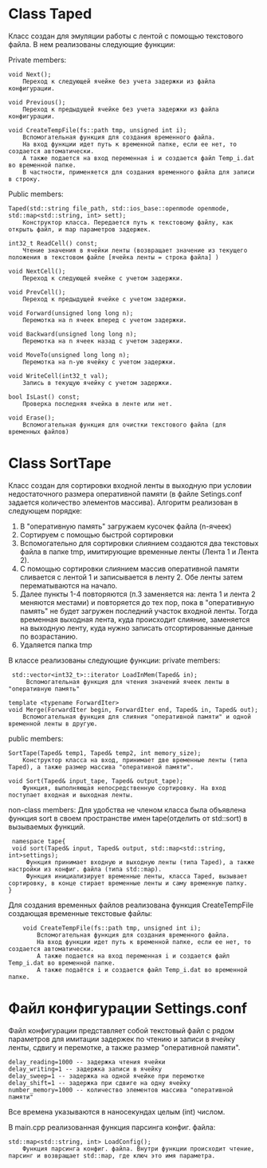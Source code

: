 # Class Taped
Класс создан для эмуляции работы с лентой с помощью текстового файла.
В нем реализованы следующие функции:

Private members:

    void Next();
        Переход к следующей ячейке без учета задержки из файла конфигурации.
    
    void Previous();
        Переход к предыдущей ячейке без учета задержки из файла конфигурации.

    void CreateTempFile(fs::path tmp, unsigned int i);
        Вспомогательная функция для создания временного файла. 
        На вход функции идет путь к временной папке, если ее нет, то создается автоматически.
        А также подается на вход переменная i и создается файл Temp_i.dat во временной папке.
        В частности, применяется для создания временного файла для записи в строку.

Public members:

    Taped(std::string file_path, std::ios_base::openmode openmode, std::map<std::string, int> sett);
        Конструктор класса. Передается путь к текстовому файлу, как открыть файл, и map параметров задержек. 

    int32_t ReadCell() const; 
        Чтение значения в ячейки ленты (возвращает значение из текущего положения в текстовом файле [ячейка ленты = строка файла] )
    
    void NextCell();
        Переход к следующей ячейке с учетом задержки.
    
    void PrevCell();
        Переход к предыдущей ячейке с учетом задержки.
    
    void Forward(unsigned long long n); 
        Перемотка на n ячеек вперед с учетом задержки.
    
    void Backward(unsigned long long n); 
        Перемотка на n ячеек назад с учетом задержки.
    
    void MoveTo(unsigned long long n);
        Перемотка на n-ую ячейку с учетом задержки.
    
    void WriteCell(int32_t val); 
        Запись в текущую ячейку с учетом задержки.
    
    bool IsLast() const; 
        Проверка последняя ячейка в ленте или нет.
    
    void Erase();
        Вспомогательная функция для очистки текстового файла (для временных файлов)
    
# Class SortTape
Класс создан для сортировки входной ленты в выходную при условии недостаточного размера оперативной памяти (в файле Setings.conf задается количество элементов массива).
Алгоритм реализован в следующем порядке:
1) В "оперативную память" загружаем кусочек файла (n-ячеек)
2) Сортируем с помощью быстрой сортировки
3) Вспомогательно для сортировки слиянием создаются два текстовых файла в папке tmp, имитирующие временные ленты (Лента 1 и Лента 2).
4) С помощью сортировки слиянием массив оперативной памяти сливается с лентой 1 и записывается в ленту 2. Обе ленты затем перематываются на начало. 
5) Далее пункты 1-4 повторяются (п.3 заменяется на: лента 1 и лента 2 меняются местами) и повторяется до тех пор, пока в "оперативную память" не будет загружен последний участок входной ленты. Тогда временная выходная лента, куда происходит слияние, заменяется на выходную ленту, куда нужно записать отсортированные данные по возрастанию.
6) Удаляется папка tmp

В классе реализованы следующие функции:
private members:

     std::vector<int32_t>::iterator LoadInMem(Taped& in);
         Вспомогательная функция для чтения значений ячеек ленты в "оперативную память"
   
    template <typename ForwardIter>  
    void Merge(ForwardIter begin, ForwardIter end, Taped& in, Taped& out);
        Вспомогательная функция для слияния "оперативной памяти" и одной временной ленты в другую.

public members:
   
    SortTape(Taped& temp1, Taped& temp2, int memory_size);
        Конструктор класса на вход, принимает две временные ленты (типа Taped), а также размер массива "оперативной памяти".
   
    void Sort(Taped& input_tape, Taped& output_tape);
        Функция, выполняющая непосредственную сортировку. На вход поступает входная и выходная ленты.

non-class members:
Для удобства не членом класса была объявлена функция sort в своем пространстве имен tape(отделить от std::sort) в вызываемых функций.

     namespace tape{
     void sort(Taped& input, Taped& output, std::map<std::string, int>settings);
         Функция принимает входную и выходную ленты (типа Taped), а также настройки из конфиг. файла (типа std::map).
         Функция инициализирует временные ленты, класса Taped, вызывает сортировку, в конце стирает временные ленты и саму временную папку.
    }

Для создания временных файлов реализована функция CreateTempFile создающая временные текстовые файлы:

        void CreateTempFile(fs::path tmp, unsigned int i);
            Вспомогательная функция для создания временного файла. 
            На вход функции идет путь к временной папке, если ее нет, то создается автоматически.
            А также подается на вход переменная i и создается файл Temp_i.dat во временной папке.
            А также подаётся i и создается файл Temp_i.dat во временной папке.  


# Файл конфигурации Settings.conf
Файл конфигурации представляет собой текстовый файл с рядом параметров для имитации задержек по чтению и записи в ячейку ленты, сдвигу и перемотке, а также размер "оперативной памяти".

    delay_reading=1000 -- задержка чтения ячейки
    delay_writing=1 -- задержка записи в ячейку
    delay_sweep=1 -- задержка на одной ячейке при перемотке
    delay_shift=1 -- задержка при сдвиге на одну ячейку
    number_memory=1000 -- количество элементов массива "оперативной памяти"

Все времена указываются в наносекундах целым (int) числом.

В main.cpp реализованная функция парсинга конфиг. файла: 

    std::map<std::string, int> LoadConfig();
        Функция парсинга конфиг. файла. Внутри функции происходит чтение, парсинг и возвращает std::map, где ключ это имя параметра.

